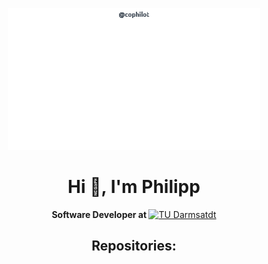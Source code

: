 <p align = "center">
<a target="_blank" href="https://philipp-bonin.com/">
    <img src="https://raw.githubusercontent.com/cophilot/.project-provider/main/out/banner.gif" alt="Banner" width = "80%"/>
    </a>
</p>

<h1 align="center">Hi 👋, I'm Philipp</h1>

<div align="center" class="job-box">
    <b>Software Developer at </b>
    <a target="_blank" href= "https://teamscale.com/about-us">
        <img src="https://teamscale.com/hs-fs/hubfs/CQSE%20Logo.png?width=704&height=468&name=CQSE%20Logo.png" alt="TU Darmsatdt" height="25" />
    </a>
</div>

<h2 align="center">Repositories:</h2>
